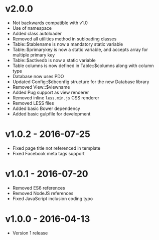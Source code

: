 # v2.0.0

- Not backwards compatible with v1.0
- Use of namespace
- Added class autoloader
- Removed all utilities method in subloading classes
- Table::$tablename is now a mandatory static variable
- Table::$primarykey is now a static variable, and accepts array for multiple primary key
- Table::$activedb is now a static variable
- Table columns is now defined in Table::$columns along with column type
- Database now uses PDO
- Updated Config::$dbconfig structure for the new Database library
- Removed View::$viewname
- Added Pug support as view renderer
- Removed inline `less.min.js` CSS renderer
- Removed LESS files
- Added basic Bower dependency
- Added basic gulpfile for development

# v1.0.2 - 2016-07-25

- Fixed page title not referenced in template
- Fixed Facebook meta tags support

# v1.0.1 - 2016-07-20

- Removed ES6 references
- Removed NodeJS references
- Fixed JavaScript inclusion coding typo

# v1.0.0 - 2016-04-13

- Version 1 release

